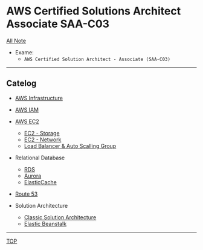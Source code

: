 # AWS Certified Solutions Architect Associate SAA-C03

[All Note](../../index.md)

- Exame:
  - `AWS Certified Solution Architect - Associate (SAA-C03)`

---

## Catelog

- [AWS Infrastructure](./infrastructure/infrastructure.md)
- [AWS IAM](./iam/iam.md)
- [AWS EC2](./ec2/ec2.md)

  - [EC2 - Storage](./ec2/ec2_storage.md)
  - [EC2 - Network](./ec2/ec2_network.md)
  - [Load Balancer & Auto Scalling Group](./ec2/availability_scalability.md)

- Relational Database

  - [RDS](./rds/rds.md)
  - [Aurora](./rds_aurora/aurora.md)
  - [ElasticCache](./elasticcache/elasticcache.md)

- [Route 53](./route53/route53.md)
- Solution Architecture
  - [Classic Solution Architecture](./solution_architecture/classic_solution_architecture.md)
  - [Elastic Beanstalk](./solution_architecture/beanstalk.md)

---

[TOP](#aws-certified-solutions-architect-associate-saa-c03)
